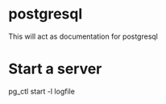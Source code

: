 # postgresql
This will act as documentation for postgresql

# Start a server
pg_ctl start -l logfile
